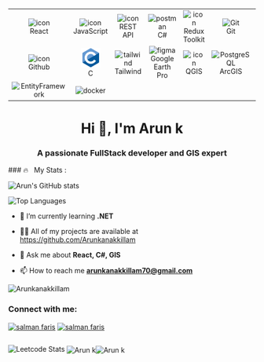  <div xmlns="http://www.w3.org/1999/xhtml" id="metrics-end"></div>
<table align="center">
  <tr>
    <td align="center" width="96">
        <img src="https://techstack-generator.vercel.app/react-icon.svg" alt="icon" width="65" height="65" />
      <br>React
    </td>
      <td align="center" width="96">
        <img src="https://techstack-generator.vercel.app/js-icon.svg" alt="icon" width="65" height="65" />
      <br>JavaScript
    </td>
    <td align="center" width="96">
        <img src="https://techstack-generator.vercel.app/restapi-icon.svg" alt="icon" width="62" height="62" />
      <br>REST API
    </td>
    <td align="center" width="96">
       <img src="https://techstack-generator.vercel.app/csharp-icon.svg" alt="postman" width="40" height="40"/>
      <br>C#
    </td>
   <td align="center" width="96">
        <img src="https://techstack-generator.vercel.app/redux-icon.svg" alt="icon" width="62" height="62" />
      <br>Redux Toolkit
    </td>
    <td align="center" width="96"> 
        <img src="https://user-images.githubusercontent.com/25181517/192108372-f71d70ac-7ae6-4c0d-8395-51d8870c2ef0.png" width="48" height="48" alt="Git" />
      <br>Git
    </td>
    <td align="center"  width="96">
        <img src="https://skillicons.dev/icons?i=html" width="48" height="48" alt="HTML5" />
      <br>HTML5
    </td>
    <td align="center" width="96">
        <img src="https://skillicons.dev/icons?i=css" width="48" height="48" alt="css" />
      <br>CSS
    </td>
    <td align="center"  width="96">
        <img src="https://skillicons.dev/icons?i=bootstrap" width="48" height="48" alt="bootstrap" />
      <br>Bootstrap
    </td>
  </tr>
  <tr>
    </td>
     <td align="center" width="96">
        <img src="https://techstack-generator.vercel.app/github-icon.svg" alt="icon" width="65" height="65" />
      <br>Github
    </td>
    </td>
      <td align="center" width="96">
       <img src="https://raw.githubusercontent.com/devicons/devicon/master/icons/c/c-original.svg" alt="c" width="40" height="40"/>
      <br>C
    </td>
     </td>
</td>    
 <td align="center" width="96">
        <img src="https://skillicons.dev/icons?i=tailwind" width="48" height="48" alt="tailwind" />
      <br>Tailwind
    </td>
</td>
  <td align="center" width="96">
       <img src="https://encrypted-tbn0.gstatic.com/images?q=tbn:ANd9GcSVjWd3642ndd53cHpYQgtrr1oABSI8rzLU1g&s" alt="figma" width="40" height="40"/>
      <br>Google Earth Pro
    </td>
   <td align="center" width="96">
        <img src="https://encrypted-tbn0.gstatic.com/images?q=tbn:ANd9GcRjVCKPOUVIdyAtkmiQEEhUDPmy-YtyNa62uQ&s" alt="icon" width="65" height="65](https://raw.githubusercontent.com/gin-gonic/logo/master/color.png)" />
      <br>QGIS
    </td>
 <td align="center" width="96">
        <img src="https://encrypted-tbn0.gstatic.com/images?q=tbn:ANd9GcS8trpuoU0r6uxu0DGSgIZy8L1giEvSLCDplA&s" width="48" height="48" alt="PostgreSQL" />
      <br>ArcGIS
  </td>
 
  </td>
  <td  align="center" width="96">
   <img src="https://uxwing.com/wp-content/themes/uxwing/download/brands-and-social-media/postman-icon.png"/>
   <br>Postman
  </td>
  <td  align="center" width="96">
   <img src="https://imgs.search.brave.com/292SV2330ZvcbB6pdq3q03PZ5SXNjS_M6_mgdDYy6to/rs:fit:500:0:0:0/g:ce/aHR0cHM6Ly9naXRo/dWIuY29tL3RhbmRw/ZnVuL3NraWxsLWlj/b25zL3Jhdy9tYWlu/L2ljb25zL0RvdE5l/dC5zdmc"/>
  </td>
  <td  align="center" width="96">
   <img src="https://imgs.search.brave.com/ShxgIJQwDkWF8jRoj4FGovf9JuLD-VqY2SEA2SR0Mok/rs:fit:860:0:0:0/g:ce/aHR0cDovL3d3dy5u/ZXdkZXNpZ25maWxl/LmNvbS9wb3N0cGlj/LzIwMTAvMDEvbWlj/cm9zb2Z0LXNxbC1z/ZXJ2ZXItaWNvbnNf/ODk2MDAucG5n"/>
  </td>
  
 </tr>
 <tr>
    <td  align="center" width="96">
   <img src="https://www.remoterocketship.com/images/blog/Entity%20Framework-icon-for-blog.jpg" alt="EntityFramework"/>
  </td>
  <td align="center" width="96">
   <img src="https://imgs.search.brave.com/G8i_afQAUJrPfFD6fKm5AQSmWNRN76ZRTPkR_V8uujo/rs:fit:860:0:0:0/g:ce/aHR0cHM6Ly9jZG40/Lmljb25maW5kZXIu/Y29tL2RhdGEvaWNv/bnMvbG9nb3MtYW5k/LWJyYW5kcy81MTIv/OTdfRG9ja2VyX2xv/Z29fbG9nb3MtNTEy/LnBuZw" alt="docker"/>
  </td>
 </tr>

</table>

<h1 align="center">Hi 👋, I'm Arun k</h1>
<h3 align="center">A passionate FullStack developer and GIS expert</h3>
### 🔥 &nbsp; My Stats :







![Arun's GitHub stats](https://github-readme-stats.vercel.app/api?username=Arunkanakkillam&show_icons=true&theme=gruvbox)

![Top Languages](https://github-readme-stats.vercel.app/api/top-langs/?username=Arunkanakkillam&layout=compact&theme=gruvbox)




- 🌱 I’m currently learning **.NET**

- 👨‍💻 All of my projects are available at https://github.com/Arunkanakkillam
- 💬 Ask me about **React, C#, GIS**

- 📫 How to reach me **arunkanakkillam70@gmail.com**
<p><img src="https://github-readme-stats.vercel.app/api/top-langs/?username=Arunkanakkillam&layout=compact&theme=gruvbox" alt="Arunkanakkillam"/></p>

<h3 align="left">Connect with me:</h3>
<p align="left">
<a href="https://www.linkedin.com/in/arun-kanakkillam-00b8b4214/" target="blank"><img align="center" src="https://raw.githubusercontent.com/rahuldkjain/github-profile-readme-generator/master/src/images/icons/Social/linked-in-alt.svg" alt="salman faris" height="30" width="40" /></a>
<a href="https://leetcode.com/u/Arunkanakkillam/" target="blank"><img align="center" src="https://raw.githubusercontent.com/rahuldkjain/github-profile-readme-generator/master/src/images/icons/Social/leet-code.svg" alt="salman faris" height="30" width="40" /></a>
</p>

<div style="display: flex; align-items: flex-start; align: center">



![Leetcode Stats](https://leetcard.jacoblin.cool/Arunkanakkillam?theme=dark)


<p>&nbsp;<img align="center" src="https://github-readme-stats.vercel.app/api?username=Arunkanakkillam&show_icons=true&locale=en" alt="Arun k" /></p>

<p><img align="center" src="https://github-readme-streak-stats.herokuapp.com/?user=Arunkanakkillam&" alt="Arun k" /></p>




